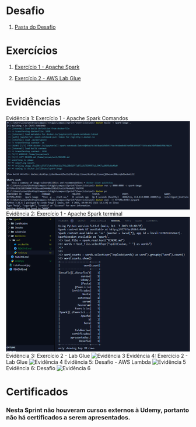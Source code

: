# Desafio

1. [Pasta do Desafio](./Desafio/)

# Exercícios

1. [Exercício 1 - Apache Spark](./Exercicios/ex1-spark/)

2. [Exercício 2 - AWS Lab Glue](./Exercicios/ex2-glue/)

# Evidências

Evidência 1: Exercício 1 - Apache Spark Comandos
![Evidência 1](./Evidencias/ex1-comandos.png)
Evidência 2: Exercício 1 - Apache Spark terminal
![Evidência 2](./Evidencias/ex1-terminal.png)
Evidência 3: Exercício 2 - Lab Glue
![Evidência 3](./Evidencias/ex2-athena.png)
Evidência 4: Exercício 2 - Lab Glue
![Evidência 4](./Evidencias/ex3-camada-pandas.png)
Evidência 5: Desafio - AWS Lambda
![Evidência 5](./Evidencias/ex3-lambda.png)
Evidência 6: Desafio
![Evidência 6](./Evidencias/limpeza.png)


# Certificados

### Nesta Sprint não houveram cursos externos à Udemy, portanto não há certificados a serem apresentados.
